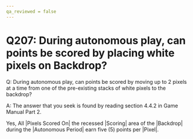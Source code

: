 ```yaml
---
qa_reviewed = false
---
```


# Q207: During autonomous play, can points be scored by placing white pixels on Backdrop?

Q: During autonomous play, can points be scored by moving up to 2 pixels at a time from one of the pre-existing stacks of white pixels to the backdrop?

A: The answer that you seek is found by reading section 4.4.2 in Game Manual Part 2.

Yes, All |Pixels Scored On| the recessed |Scoring| area of the |Backdrop| during the |Autonomous Period| earn five (5) points per |Pixel|.